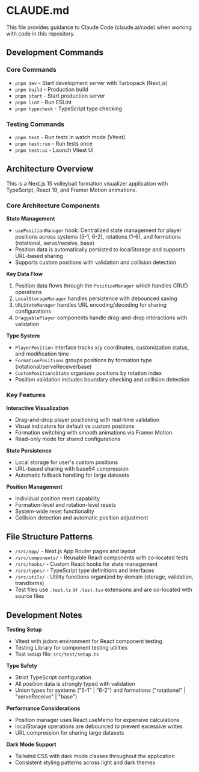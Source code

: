 # CLAUDE.md

This file provides guidance to Claude Code (claude.ai/code) when working with code in this repository.

## Development Commands

### Core Commands
- `pnpm dev` - Start development server with Turbopack (Next.js)
- `pnpm build` - Production build
- `pnpm start` - Start production server
- `pnpm lint` - Run ESLint
- `pnpm typecheck` - TypeScript type checking

### Testing Commands
- `pnpm test` - Run tests in watch mode (Vitest)
- `pnpm test:run` - Run tests once
- `pnpm test:ui` - Launch Vitest UI

## Architecture Overview

This is a Next.js 15 volleyball formation visualizer application with TypeScript, React 19, and Framer Motion animations.

### Core Architecture Components

**State Management**
- `usePositionManager` hook: Centralized state management for player positions across systems (5-1, 6-2), rotations (1-6), and formations (rotational, serve/receive, base)
- Position data is automatically persisted to localStorage and supports URL-based sharing
- Supports custom positions with validation and collision detection

**Key Data Flow**
1. Position data flows through the `PositionManager` which handles CRUD operations
2. `LocalStorageManager` handles persistence with debounced saving
3. `URLStateManager` handles URL encoding/decoding for sharing configurations
4. `DraggablePlayer` components handle drag-and-drop interactions with validation

**Type System**
- `PlayerPosition` interface tracks x/y coordinates, customization status, and modification time
- `FormationPositions` groups positions by formation type (rotational/serveReceive/base)
- `CustomPositionsState` organizes positions by rotation index
- Position validation includes boundary checking and collision detection

### Key Features

**Interactive Visualization**
- Drag-and-drop player positioning with real-time validation
- Visual indicators for default vs custom positions
- Formation switching with smooth animations via Framer Motion
- Read-only mode for shared configurations

**State Persistence**
- Local storage for user's custom positions
- URL-based sharing with base64 compression
- Automatic fallback handling for large datasets

**Position Management**
- Individual position reset capability
- Formation-level and rotation-level resets
- System-wide reset functionality
- Collision detection and automatic position adjustment

## File Structure Patterns

- `/src/app/` - Next.js App Router pages and layout
- `/src/components/` - Reusable React components with co-located tests
- `/src/hooks/` - Custom React hooks for state management
- `/src/types/` - TypeScript type definitions and interfaces
- `/src/utils/` - Utility functions organized by domain (storage, validation, transforms)
- Test files use `.test.ts` or `.test.tsx` extensions and are co-located with source files

## Development Notes

**Testing Setup**
- Vitest with jsdom environment for React component testing
- Testing Library for component testing utilities
- Test setup file: `src/test/setup.ts`

**Type Safety**
- Strict TypeScript configuration
- All position data is strongly typed with validation
- Union types for systems ("5-1" | "6-2") and formations ("rotational" | "serveReceive" | "base")

**Performance Considerations**
- Position manager uses React.useMemo for expensive calculations
- localStorage operations are debounced to prevent excessive writes
- URL compression for sharing large datasets

**Dark Mode Support**
- Tailwind CSS with dark mode classes throughout the application
- Consistent styling patterns across light and dark themes